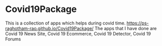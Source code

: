 # Covid19Package
This is a collection of apps which helps during covid time. https://ps-raghotham-rao.github.io/Covid19Package/
The apps that I have done are Covid 19 News Site, Covid 19 Ecommerce, Covid 19 Detector, Covid 19 Forums
